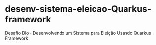 # desenv-sistema-eleicao-Quarkus-framework
Desafio Dio -  Desenvolvendo um Sistema para Eleição Usando Quarkus Framework
